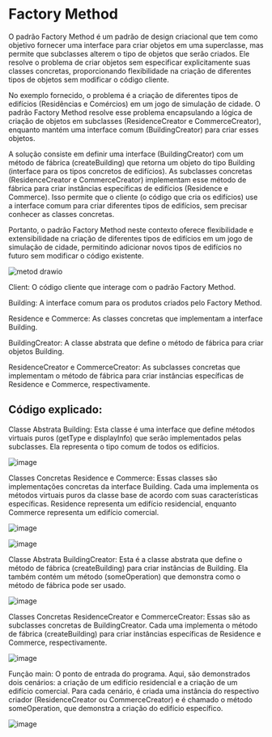 <h1/>Factory Method</h1>

O padrão Factory Method é um padrão de design criacional que tem como objetivo fornecer uma interface para criar objetos em uma superclasse, mas permite que subclasses alterem o tipo de objetos que serão criados. Ele resolve o problema de criar objetos sem especificar explicitamente suas classes concretas, proporcionando flexibilidade na criação de diferentes tipos de objetos sem modificar o código cliente.

No exemplo fornecido, o problema é a criação de diferentes tipos de edifícios (Residências e Comércios) em um jogo de simulação de cidade. O padrão Factory Method resolve esse problema encapsulando a lógica de criação de objetos em subclasses (ResidenceCreator e CommerceCreator), enquanto mantém uma interface comum (BuildingCreator) para criar esses objetos.

A solução consiste em definir uma interface (BuildingCreator) com um método de fábrica (createBuilding) que retorna um objeto do tipo Building (interface para os tipos concretos de edifícios). As subclasses concretas (ResidenceCreator e CommerceCreator) implementam esse método de fábrica para criar instâncias específicas de edifícios (Residence e Commerce). Isso permite que o cliente (o código que cria os edifícios) use a interface comum para criar diferentes tipos de edifícios, sem precisar conhecer as classes concretas.

Portanto, o padrão Factory Method neste contexto oferece flexibilidade e extensibilidade na criação de diferentes tipos de edifícios em um jogo de simulação de cidade, permitindo adicionar novos tipos de edifícios no futuro sem modificar o código existente.

![metod drawio](https://github.com/MagalhaesExe/Padroes_de_Projeto/assets/125324885/6a3f1511-f8fc-45fc-ba44-0a3b0fe2bbbe)


Client: O código cliente que interage com o padrão Factory Method.

Building: A interface comum para os produtos criados pelo Factory Method.

Residence e Commerce: As classes concretas que implementam a interface Building.

BuildingCreator: A classe abstrata que define o método de fábrica para criar objetos Building.

ResidenceCreator e CommerceCreator: As subclasses concretas que implementam o método de fábrica para criar instâncias específicas de Residence e Commerce, respectivamente.

<h2/>Código explicado:</h2>

Classe Abstrata Building: Esta classe é uma interface que define métodos virtuais puros (getType e displayInfo) que serão implementados pelas subclasses. Ela representa o tipo comum de todos os edifícios.

![image](https://github.com/MagalhaesExe/Padroes_de_Projeto/assets/125324885/dc172464-bfde-427b-be54-b8bc8b189273)


Classes Concretas Residence e Commerce: Essas classes são implementações concretas da interface Building. Cada uma implementa os métodos virtuais puros da classe base de acordo com suas características específicas. Residence representa um edifício residencial, enquanto Commerce representa um edifício comercial.

![image](https://github.com/MagalhaesExe/Padroes_de_Projeto/assets/125324885/0310687a-8880-4043-9bb7-4ddf558c8c86)

![image](https://github.com/MagalhaesExe/Padroes_de_Projeto/assets/125324885/f145c827-042c-453e-a9ec-0c9dc8cb6b77)


Classe Abstrata BuildingCreator: Esta é a classe abstrata que define o método de fábrica (createBuilding) para criar instâncias de Building. Ela também contém um método (someOperation) que demonstra como o método de fábrica pode ser usado.

![image](https://github.com/MagalhaesExe/Padroes_de_Projeto/assets/125324885/3f530fb7-4f22-40ff-bec7-bdff21f1a899)


Classes Concretas ResidenceCreator e CommerceCreator: Essas são as subclasses concretas de BuildingCreator. Cada uma implementa o método de fábrica (createBuilding) para criar instâncias específicas de Residence e Commerce, respectivamente.

![image](https://github.com/MagalhaesExe/Padroes_de_Projeto/assets/125324885/a85b40ce-a37f-42c9-b7d6-d8226318d842)


Função main: O ponto de entrada do programa. Aqui, são demonstrados dois cenários: a criação de um edifício residencial e a criação de um edifício comercial. Para cada cenário, é criada uma instância do respectivo criador (ResidenceCreator ou CommerceCreator) e é chamado o método someOperation, que demonstra a criação do edifício específico.

![image](https://github.com/MagalhaesExe/Padroes_de_Projeto/assets/125324885/d793a5f3-ec29-4678-8d0c-ea5190fcf9d3)
